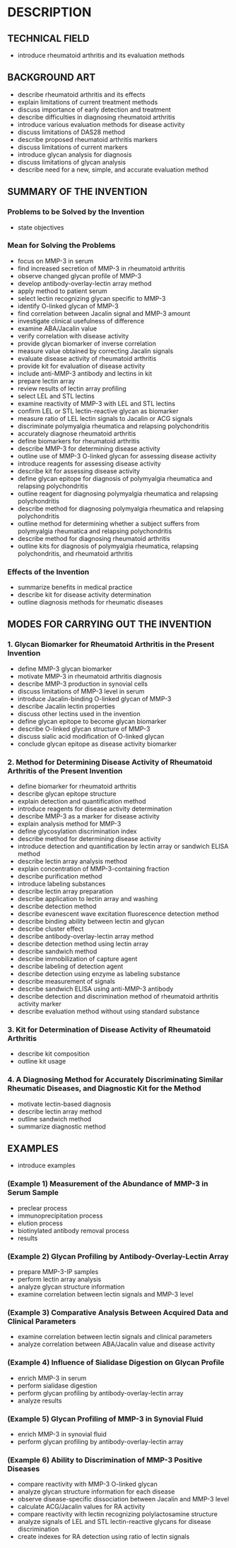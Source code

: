 # DESCRIPTION

## TECHNICAL FIELD

- introduce rheumatoid arthritis and its evaluation methods

## BACKGROUND ART

- describe rheumatoid arthritis and its effects
- explain limitations of current treatment methods
- discuss importance of early detection and treatment
- describe difficulties in diagnosing rheumatoid arthritis
- introduce various evaluation methods for disease activity
- discuss limitations of DAS28 method
- describe proposed rheumatoid arthritis markers
- discuss limitations of current markers
- introduce glycan analysis for diagnosis
- discuss limitations of glycan analysis
- describe need for a new, simple, and accurate evaluation method

## SUMMARY OF THE INVENTION

### Problems to be Solved by the Invention

- state objectives

### Mean for Solving the Problems

- focus on MMP-3 in serum
- find increased secretion of MMP-3 in rheumatoid arthritis
- observe changed glycan profile of MMP-3
- develop antibody-overlay-lectin array method
- apply method to patient serum
- select lectin recognizing glycan specific to MMP-3
- identify O-linked glycan of MMP-3
- find correlation between Jacalin signal and MMP-3 amount
- investigate clinical usefulness of difference
- examine ABA/Jacalin value
- verify correlation with disease activity
- provide glycan biomarker of inverse correlation
- measure value obtained by correcting Jacalin signals
- evaluate disease activity of rheumatoid arthritis
- provide kit for evaluation of disease activity
- include anti-MMP-3 antibody and lectins in kit
- prepare lectin array
- review results of lectin array profiling
- select LEL and STL lectins
- examine reactivity of MMP-3 with LEL and STL lectins
- confirm LEL or STL lectin-reactive glycan as biomarker
- measure ratio of LEL lectin signals to Jacalin or ACG signals
- discriminate polymyalgia rheumatica and relapsing polychondritis
- accurately diagnose rheumatoid arthritis
- define biomarkers for rheumatoid arthritis
- describe MMP-3 for determining disease activity
- outline use of MMP-3 O-linked glycan for assessing disease activity
- introduce reagents for assessing disease activity
- describe kit for assessing disease activity
- define glycan epitope for diagnosis of polymyalgia rheumatica and relapsing polychondritis
- outline reagent for diagnosing polymyalgia rheumatica and relapsing polychondritis
- describe method for diagnosing polymyalgia rheumatica and relapsing polychondritis
- outline method for determining whether a subject suffers from polymyalgia rheumatica and relapsing polychondritis
- describe method for diagnosing rheumatoid arthritis
- outline kits for diagnosis of polymyalgia rheumatica, relapsing polychondritis, and rheumatoid arthritis

### Effects of the Invention

- summarize benefits in medical practice
- describe kit for disease activity determination
- outline diagnosis methods for rheumatic diseases

## MODES FOR CARRYING OUT THE INVENTION

### 1. Glycan Biomarker for Rheumatoid Arthritis in the Present Invention

- define MMP-3 glycan biomarker
- motivate MMP-3 in rheumatoid arthritis diagnosis
- describe MMP-3 production in synovial cells
- discuss limitations of MMP-3 level in serum
- introduce Jacalin-binding O-linked glycan of MMP-3
- describe Jacalin lectin properties
- discuss other lectins used in the invention
- define glycan epitope to become glycan biomarker
- describe O-linked glycan structure of MMP-3
- discuss sialic acid modification of O-linked glycan
- conclude glycan epitope as disease activity biomarker

### 2. Method for Determining Disease Activity of Rheumatoid Arthritis of the Present Invention

- define biomarker for rheumatoid arthritis
- describe glycan epitope structure
- explain detection and quantification method
- introduce reagents for disease activity determination
- describe MMP-3 as a marker for disease activity
- explain analysis method for MMP-3
- define glycosylation discrimination index
- describe method for determining disease activity
- introduce detection and quantification by lectin array or sandwich ELISA method
- describe lectin array analysis method
- explain concentration of MMP-3-containing fraction
- describe purification method
- introduce labeling substances
- describe lectin array preparation
- describe application to lectin array and washing
- describe detection method
- describe evanescent wave excitation fluorescence detection method
- describe binding ability between lectin and glycan
- describe cluster effect
- describe antibody-overlay-lectin array method
- describe detection method using lectin array
- describe sandwich method
- describe immobilization of capture agent
- describe labeling of detection agent
- describe detection using enzyme as labeling substance
- describe measurement of signals
- describe sandwich ELISA using anti-MMP-3 antibody
- describe detection and discrimination method of rheumatoid arthritis activity marker
- describe evaluation method without using standard substance

### 3. Kit for Determination of Disease Activity of Rheumatoid Arthritis

- describe kit composition
- outline kit usage

### 4. A Diagnosing Method for Accurately Discriminating Similar Rheumatic Diseases, and Diagnostic Kit for the Method

- motivate lectin-based diagnosis
- describe lectin array method
- outline sandwich method
- summarize diagnostic method

## EXAMPLES

- introduce examples

### (Example 1) Measurement of the Abundance of MMP-3 in Serum Sample

- preclear process
- immunoprecipitation process
- elution process
- biotinylated antibody removal process
- results

### (Example 2) Glycan Profiling by Antibody-Overlay-Lectin Array

- prepare MMP-3-IP samples
- perform lectin array analysis
- analyze glycan structure information
- examine correlation between lectin signals and MMP-3 level

### (Example 3) Comparative Analysis Between Acquired Data and Clinical Parameters

- examine correlation between lectin signals and clinical parameters
- analyze correlation between ABA/Jacalin value and disease activity

### (Example 4) Influence of Sialidase Digestion on Glycan Profile

- enrich MMP-3 in serum
- perform sialidase digestion
- perform glycan profiling by antibody-overlay-lectin array
- analyze results

### (Example 5) Glycan Profiling of MMP-3 in Synovial Fluid

- enrich MMP-3 in synovial fluid
- perform glycan profiling by antibody-overlay-lectin array

### (Example 6) Ability to Discrimination of MMP-3 Positive Diseases

- compare reactivity with MMP-3 O-linked glycan
- analyze glycan structure information for each disease
- observe disease-specific dissociation between Jacalin and MMP-3 level
- calculate ACG/Jacalin values for RA activity
- compare reactivity with lectin recognizing polylactosamine structure
- analyze signals of LEL and STL lectin-reactive glycans for disease discrimination
- create indexes for RA detection using ratio of lectin signals


